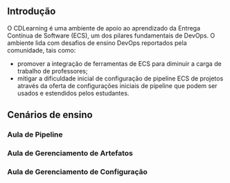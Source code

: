 ## Introdução 

O CDLearning é uma ambiente de apoio ao aprendizado da Entrega Contínua de Software (ECS), um dos pilares fundamentais de DevOps. O ambiente lida com desafios de ensino DevOps reportados pela comunidade,  tais  como:  
- promover  a  integração  de  ferramentas  de  ECS  para  diminuir  a carga de trabalho de professores;
- mitigar a dificuldade inicial de configuração de pipeline ECS de projetos através da oferta de configurações iniciais de pipeline que podem ser usados e estendidos pelos estudantes.

## Cenários de ensino

### Aula de Pipeline

### Aula de Gerenciamento de Artefatos

### Aula de Gerenciamento de Configuração
